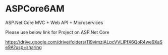# ASPCore6AM
ASP.Net Core MVC + Web API + Microservices

Please use below link for Project on ASP.Net Core 

https://drive.google.com/drive/folders/119vimzjALpcVVLlPfX6QoR4we9XaSe9A?usp=sharing

